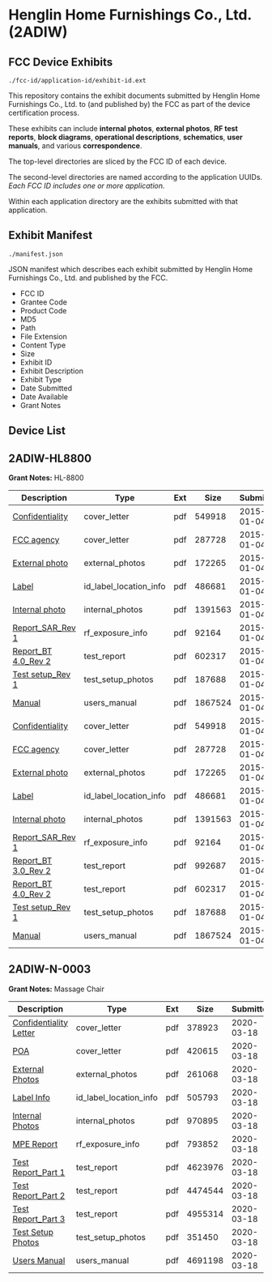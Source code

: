 # Henglin Home Furnishings Co., Ltd. (2ADIW)
## FCC Device Exhibits

```
./fcc-id/application-id/exhibit-id.ext
```

This repository contains the exhibit documents submitted by Henglin Home Furnishings Co., Ltd. to (and published by) the FCC as part of the device certification process.

These exhibits can include **internal photos**, **external photos**, **RF test reports**, **block diagrams**, **operational descriptions**, **schematics**, **user manuals**, and various **correspondence**.

The top-level directories are sliced by the FCC ID of each device.

The second-level directories are named according to the application UUIDs. *Each FCC ID includes one or more application.*

Within each application directory are the exhibits submitted with that application. 

## Exhibit Manifest

```
./manifest.json
```

JSON manifest which describes each exhibit submitted by Henglin Home Furnishings Co., Ltd. and published by the FCC.

- FCC ID
- Grantee Code
- Product Code
- MD5
- Path
- File Extension
- Content Type
- Size
- Exhibit ID
- Exhibit Description
- Exhibit Type
- Date Submitted
- Date Available
- Grant Notes

## Device List
## 2ADIW-HL8800
**Grant Notes:** HL-8800

| Description | Type | Ext | Size | Submitted | Available |
| ----------- | ---- | --- | ---- | --------- | --------- |
| [Confidentiality](2ADIW-HL8800/bb7c72aea38ec047df5bef517ca38a1d/2489923.pdf) | cover_letter | pdf | 549918 | 2015-01-04 | 2015-01-05 |
| [FCC agency](2ADIW-HL8800/bb7c72aea38ec047df5bef517ca38a1d/2489924.pdf) | cover_letter | pdf | 287728 | 2015-01-04 | 2015-01-05 |
| [External photo](2ADIW-HL8800/bb7c72aea38ec047df5bef517ca38a1d/2489925.pdf) | external_photos | pdf | 172265 | 2015-01-04 | 2015-01-05 |
| [Label](2ADIW-HL8800/bb7c72aea38ec047df5bef517ca38a1d/2489927.pdf) | id_label_location_info | pdf | 486681 | 2015-01-04 | 2015-01-05 |
| [Internal photo](2ADIW-HL8800/bb7c72aea38ec047df5bef517ca38a1d/2489926.pdf) | internal_photos | pdf | 1391563 | 2015-01-04 | 2015-01-05 |
| [Report_SAR_Rev 1](2ADIW-HL8800/bb7c72aea38ec047df5bef517ca38a1d/2489933.pdf) | rf_exposure_info | pdf | 92164 | 2015-01-04 | 2015-01-05 |
| [Report_BT 4.0_Rev 2](2ADIW-HL8800/bb7c72aea38ec047df5bef517ca38a1d/2489935.pdf) | test_report | pdf | 602317 | 2015-01-04 | 2015-01-05 |
| [Test setup_Rev 1](2ADIW-HL8800/bb7c72aea38ec047df5bef517ca38a1d/2489936.pdf) | test_setup_photos | pdf | 187688 | 2015-01-04 | 2015-01-05 |
| [Manual](2ADIW-HL8800/bb7c72aea38ec047df5bef517ca38a1d/2489937.pdf) | users_manual | pdf | 1867524 | 2015-01-04 | 2015-01-05 |
| [Confidentiality](2ADIW-HL8800/ff93e26528da4286d3e9efe92f9acb86/2489923.pdf) | cover_letter | pdf | 549918 | 2015-01-04 | 2015-01-05 |
| [FCC agency](2ADIW-HL8800/ff93e26528da4286d3e9efe92f9acb86/2489924.pdf) | cover_letter | pdf | 287728 | 2015-01-04 | 2015-01-05 |
| [External photo](2ADIW-HL8800/ff93e26528da4286d3e9efe92f9acb86/2489925.pdf) | external_photos | pdf | 172265 | 2015-01-04 | 2015-01-05 |
| [Label](2ADIW-HL8800/ff93e26528da4286d3e9efe92f9acb86/2489927.pdf) | id_label_location_info | pdf | 486681 | 2015-01-04 | 2015-01-05 |
| [Internal photo](2ADIW-HL8800/ff93e26528da4286d3e9efe92f9acb86/2489926.pdf) | internal_photos | pdf | 1391563 | 2015-01-04 | 2015-01-05 |
| [Report_SAR_Rev 1](2ADIW-HL8800/ff93e26528da4286d3e9efe92f9acb86/2489933.pdf) | rf_exposure_info | pdf | 92164 | 2015-01-04 | 2015-01-05 |
| [Report_BT 3.0_Rev 2](2ADIW-HL8800/ff93e26528da4286d3e9efe92f9acb86/2489934.pdf) | test_report | pdf | 992687 | 2015-01-04 | 2015-01-05 |
| [Report_BT 4.0_Rev 2](2ADIW-HL8800/ff93e26528da4286d3e9efe92f9acb86/2489935.pdf) | test_report | pdf | 602317 | 2015-01-04 | 2015-01-05 |
| [Test setup_Rev 1](2ADIW-HL8800/ff93e26528da4286d3e9efe92f9acb86/2489936.pdf) | test_setup_photos | pdf | 187688 | 2015-01-04 | 2015-01-05 |
| [Manual](2ADIW-HL8800/ff93e26528da4286d3e9efe92f9acb86/2489937.pdf) | users_manual | pdf | 1867524 | 2015-01-04 | 2015-01-05 |
## 2ADIW-N-0003
**Grant Notes:** Massage Chair

| Description | Type | Ext | Size | Submitted | Available |
| ----------- | ---- | --- | ---- | --------- | --------- |
| [Confidentiality Letter](2ADIW-N-0003/537302ddd1166d1fa67c969fbb130bcd/4654678.pdf) | cover_letter | pdf | 378923 | 2020-03-18 | 2020-03-18 |
| [POA](2ADIW-N-0003/537302ddd1166d1fa67c969fbb130bcd/4654686.pdf) | cover_letter | pdf | 420615 | 2020-03-18 | 2020-03-18 |
| [External Photos](2ADIW-N-0003/537302ddd1166d1fa67c969fbb130bcd/4654679.pdf) | external_photos | pdf | 261068 | 2020-03-18 | 2020-03-18 |
| [Label Info](2ADIW-N-0003/537302ddd1166d1fa67c969fbb130bcd/4654681.pdf) | id_label_location_info | pdf | 505793 | 2020-03-18 | 2020-03-18 |
| [Internal Photos](2ADIW-N-0003/537302ddd1166d1fa67c969fbb130bcd/4654680.pdf) | internal_photos | pdf | 970895 | 2020-03-18 | 2020-03-18 |
| [MPE Report](2ADIW-N-0003/537302ddd1166d1fa67c969fbb130bcd/4654682.pdf) | rf_exposure_info | pdf | 793852 | 2020-03-18 | 2020-03-18 |
| [Test Report_Part 1](2ADIW-N-0003/537302ddd1166d1fa67c969fbb130bcd/4654683.pdf) | test_report | pdf | 4623976 | 2020-03-18 | 2020-03-18 |
| [Test Report_Part 2](2ADIW-N-0003/537302ddd1166d1fa67c969fbb130bcd/4654684.pdf) | test_report | pdf | 4474544 | 2020-03-18 | 2020-03-18 |
| [Test Report_Part 3](2ADIW-N-0003/537302ddd1166d1fa67c969fbb130bcd/4654685.pdf) | test_report | pdf | 4955314 | 2020-03-18 | 2020-03-18 |
| [Test Setup Photos](2ADIW-N-0003/537302ddd1166d1fa67c969fbb130bcd/4654687.pdf) | test_setup_photos | pdf | 351450 | 2020-03-18 | 2020-03-18 |
| [Users Manual](2ADIW-N-0003/537302ddd1166d1fa67c969fbb130bcd/4654688.pdf) | users_manual | pdf | 4691198 | 2020-03-18 | 2020-03-18 |
